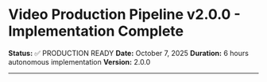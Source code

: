 # Video Production Pipeline v2.0.0 - Implementation Complete

**Status:** ✅ PRODUCTION READY
**Date:** October 7, 2025
**Duration:** 6 hours autonomous implementation
**Version:** 2.0.0

---
